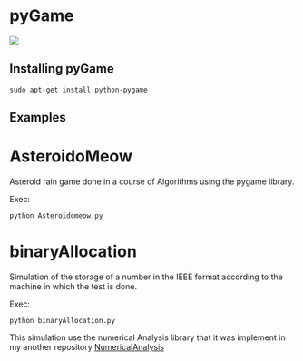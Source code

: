 # pyGame

[![](https://scontent.flim1-1.fna.fbcdn.net/v/t1.0-9/17264195_10212119594016171_990500761814076360_n.jpg?oh=5aa70214175c690baf1c8cb7306737ae&oe=595AA457)](www.pygame.org/)

## Installing pyGame

    sudo apt-get install python-pygame

## Examples

# AsteroidoMeow

Asteroid rain game done in a course of Algorithms using the pygame library.

Exec:

    python Asteroidomeow.py

# binaryAllocation

Simulation of the storage of a number in the IEEE format according to the machine in which the test is done.

Exec:

    python binaryAllocation.py


This simulation use the numerical Analysis library that it was implement in my another repository [NumericalAnalysis](https://github.com/Jenazad/numericalAnalysis/)
